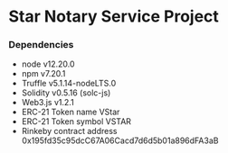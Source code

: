 # Star Notary Service Project

### Dependencies
* node v12.20.0
* npm v7.20.1
* Truffle v5.1.14-nodeLTS.0
* Solidity v0.5.16 (solc-js)
* Web3.js v1.2.1
* ERC-21 Token name VStar
* ERC-21 Token symbol VSTAR
* Rinkeby contract address 0x195fd35c95dcC67A06Cacd7d6d5b01a896dFA3aB